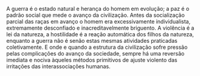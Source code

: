 ﻿A guerra é o estado natural e herança do homem em evolução; a paz é o padrão social que mede o avanço da civilização. Antes da socialização parcial das raças em avanço o homem era excessivamente individualista, extremamente desconfiado e inacreditavelmente briguento. A violência é a lei da natureza, a hostilidade é a reação automática dos filhos da natureza, enquanto a guerra não é senão estas mesmas atividades praticadas coletivamente. E onde e quando a estrutura da civilização sofre pressão pelas complicações do avanço da sociedade, sempre há uma reversão imediata e nociva àqueles métodos primitivos de ajuste violento das irritações das interassociações humanas.